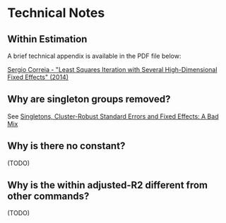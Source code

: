 # Technical Notes


## Within Estimation

A brief technical appendix is available in the PDF file below:

[Sergio Correia - "Least Squares Iteration with Several High-Dimensional Fixed Effects" (2014)](explanation.pdf)

## Why are singleton groups removed?

See [Singletons, Cluster-Robust Standard Errors and Fixed Effects: A Bad Mix](nested_within_cluster.md)

## Why is there no constant?

(TODO)

## Why is the within adjusted-R2 different from other commands?

(TODO)